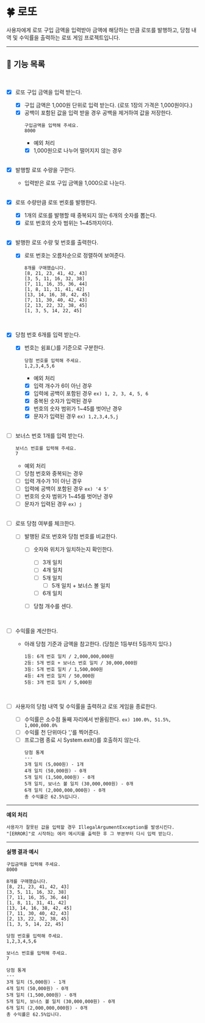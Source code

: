 # 🍀 로또
사용자에게 로또 구입 금액을 입력받아 금액에 해당하는 만큼 로또를 발행하고, 당첨 내역 및 수익률을 출력하는 로또 게임 프로젝트입니다.

-------------
## 🚀 기능 목록

<br/>

- [X] 로또 구입 금액을 입력 받는다.
  - [X] 구입 금액은 1,000원 단위로 입력 받는다. (로또 1장의 가격은 1,000원이다.)
  - [X] 공백이 포함된 값을 입력 받을 경우 공백을 제거하여 값을 저장한다.
    ```
    구입금액을 입력해 주세요.
    8000
    ```
    - 예외 처리
    - [X] 1,000원으로 나누어 떨어지지 않는 경우
    
    <br/>
  
- [X] 발행할 로또 수량을 구한다.
  - 입력받은 로또 구입 금액을 1,000으로 나눈다.
    
  <br/>
  
- [X] 로또 수량만큼 로또 번호를 발행한다.
  - [X] 1개의 로또를 발행할 때 중복되지 않는 6개의 숫자를 뽑는다.
  - [X] 로또 번호의 숫자 범위는 1~45까지이다.
  
  <br/>

- [X] 발행한 로또 수량 및 번호를 출력한다.
  - [X] 로또 번호는 오름차순으로 정렬하여 보여준다.
    ```
    8개를 구매했습니다.
    [8, 21, 23, 41, 42, 43] 
    [3, 5, 11, 16, 32, 38] 
    [7, 11, 16, 35, 36, 44] 
    [1, 8, 11, 31, 41, 42] 
    [13, 14, 16, 38, 42, 45] 
    [7, 11, 30, 40, 42, 43] 
    [2, 13, 22, 32, 38, 45] 
    [1, 3, 5, 14, 22, 45]
    ```

    <br/>

- [X] 당첨 번호 6개를 입력 받는다.
  - [X] 번호는 쉼표(,)를 기준으로 구분한다.
    ```
    당첨 번호를 입력해 주세요.
    1,2,3,4,5,6
    ```
    - 예외 처리
    - [X] 입력 개수가 6이 아닌 경우
    - [X] 입력에 공백이 포함된 경우 `ex) 1, 2, 3, 4, 5, 6`
    - [X] 중복된 숫자가 입력된 경우
    - [X] 번호의 숫자 범위가 1~45를 벗어난 경우
    - [X] 문자가 입력된 경우 `ex) 1,2,3,4,5,j`
    
    <br/>

- [ ] 보너스 번호 1개를 입력 받는다.
  ```
  보너스 번호를 입력해 주세요.
  7
  ```
  - 예외 처리
  - [ ] 당첨 번호와 중복되는 경우
  - [ ] 입력 개수가 1이 아닌 경우
  - [ ] 입력에 공백이 포함된 경우 `ex) '4 5'`
  - [ ] 번호의 숫자 범위가 1~45를 벗어난 경우
  - [ ] 문자가 입력된 경우 `ex) j`

  <br/>

- [ ] 로또 당첨 여부를 체크한다.
  - [ ] 발행된 로또 번호와 당첨 번호를 비교한다.
    - [ ] 숫자와 위치가 일치하는지 확인한다.
      - [ ] 3개 일치
      - [ ] 4개 일치
      - [ ] 5개 일치
        - [ ] 5개 일치 + 보너스 볼 일치
      - [ ] 6개 일치
    - [ ] 당첨 개수를 센다.
      
      <br/>

- [ ] 수익률을 계산한다.
  - 아래 당첨 기준과 금액을 참고한다. (당첨은 1등부터 5등까지 있다.)
    ```
    1등: 6개 번호 일치 / 2,000,000,000원
    2등: 5개 번호 + 보너스 번호 일치 / 30,000,000원
    3등: 5개 번호 일치 / 1,500,000원
    4등: 4개 번호 일치 / 50,000원
    5등: 3개 번호 일치 / 5,000원
    ```

    <br/>

- [ ] 사용자의 당첨 내역 및 수익률을 출력하고 로또 게임을 종료한다.
  - [ ] 수익률은 소수점 둘째 자리에서 반올림한다. `ex) 100.0%, 51.5%, 1,000,000.0%`
  - [ ] 수익률 천 단위마다 ','를 찍어준다.
  - [ ] 프로그램 종료 시 System.exit()를 호출하지 않는다.
    ```
    당첨 통계
    ---
    3개 일치 (5,000원) - 1개
    4개 일치 (50,000원) - 0개
    5개 일치 (1,500,000원) - 0개
    5개 일치, 보너스 볼 일치 (30,000,000원) - 0개
    6개 일치 (2,000,000,000원) - 0개
    총 수익률은 62.5%입니다.
    ```
-----------
**예외 처리**
```
사용자가 잘못된 값을 입력할 경우 IllegalArgumentException를 발생시킨다.
"[ERROR]"로 시작하는 에러 메시지를 출력한 후 그 부분부터 다시 입력 받는다.
```
---------------
**실행 결과 예시**
```
구입금액을 입력해 주세요.
8000

8개를 구매했습니다.
[8, 21, 23, 41, 42, 43]
[3, 5, 11, 16, 32, 38]
[7, 11, 16, 35, 36, 44]
[1, 8, 11, 31, 41, 42]
[13, 14, 16, 38, 42, 45]
[7, 11, 30, 40, 42, 43]
[2, 13, 22, 32, 38, 45]
[1, 3, 5, 14, 22, 45]

당첨 번호를 입력해 주세요.
1,2,3,4,5,6

보너스 번호를 입력해 주세요.
7

당첨 통계
---
3개 일치 (5,000원) - 1개
4개 일치 (50,000원) - 0개
5개 일치 (1,500,000원) - 0개
5개 일치, 보너스 볼 일치 (30,000,000원) - 0개
6개 일치 (2,000,000,000원) - 0개
총 수익률은 62.5%입니다.
```
